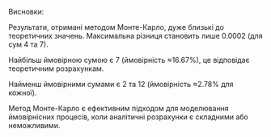 Висновки:

Результати, отримані методом Монте-Карло, дуже близькі до теоретичних значень. Максимальна різниця становить лише 0.0002 (для сум 4 та 7).

Найбільш ймовірною сумою є 7 (ймовірність ≈16.67%), це відповідає теоретичним розрахункам.

Найменш ймовірними сумами є 2 та 12 (ймовірність ≈2.78% для кожної).

Метод Монте-Карло є ефективним підходом для моделювання ймовірнісних процесів, коли аналітичні розрахунки є складними або неможливими.